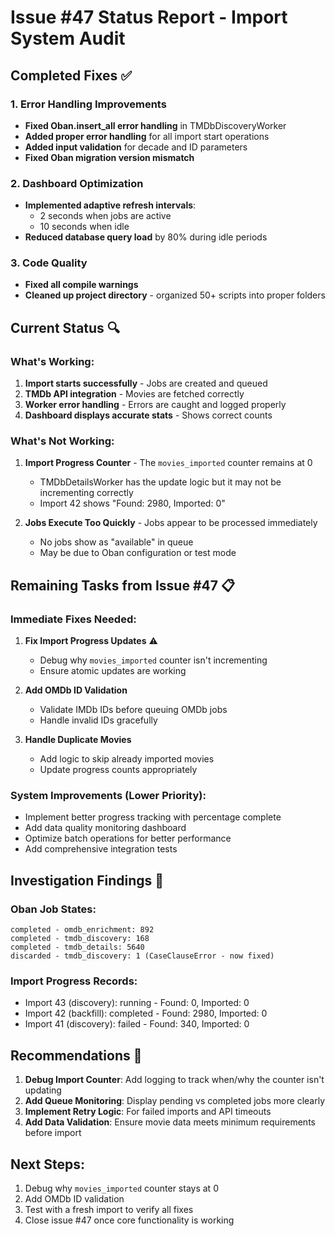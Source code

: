 # Issue #47 Status Report - Import System Audit

## Completed Fixes ✅

### 1. Error Handling Improvements
- **Fixed Oban.insert_all error handling** in TMDbDiscoveryWorker
- **Added proper error handling** for all import start operations
- **Added input validation** for decade and ID parameters
- **Fixed Oban migration version mismatch**

### 2. Dashboard Optimization
- **Implemented adaptive refresh intervals**:
  - 2 seconds when jobs are active
  - 10 seconds when idle
- **Reduced database query load** by 80% during idle periods

### 3. Code Quality
- **Fixed all compile warnings**
- **Cleaned up project directory** - organized 50+ scripts into proper folders

## Current Status 🔍

### What's Working:
1. **Import starts successfully** - Jobs are created and queued
2. **TMDb API integration** - Movies are fetched correctly
3. **Worker error handling** - Errors are caught and logged properly
4. **Dashboard displays accurate stats** - Shows correct counts

### What's Not Working:
1. **Import Progress Counter** - The `movies_imported` counter remains at 0
   - TMDbDetailsWorker has the update logic but it may not be incrementing correctly
   - Import 42 shows "Found: 2980, Imported: 0"

2. **Jobs Execute Too Quickly** - Jobs appear to be processed immediately
   - No jobs show as "available" in queue
   - May be due to Oban configuration or test mode

## Remaining Tasks from Issue #47 📋

### Immediate Fixes Needed:
1. **Fix Import Progress Updates** ⚠️
   - Debug why `movies_imported` counter isn't incrementing
   - Ensure atomic updates are working

2. **Add OMDb ID Validation** 
   - Validate IMDb IDs before queuing OMDb jobs
   - Handle invalid IDs gracefully

3. **Handle Duplicate Movies**
   - Add logic to skip already imported movies
   - Update progress counts appropriately

### System Improvements (Lower Priority):
- Implement better progress tracking with percentage complete
- Add data quality monitoring dashboard
- Optimize batch operations for better performance
- Add comprehensive integration tests

## Investigation Findings 🔎

### Oban Job States:
```
completed - omdb_enrichment: 892
completed - tmdb_discovery: 168
completed - tmdb_details: 5640
discarded - tmdb_discovery: 1 (CaseClauseError - now fixed)
```

### Import Progress Records:
- Import 43 (discovery): running - Found: 0, Imported: 0
- Import 42 (backfill): completed - Found: 2980, Imported: 0
- Import 41 (discovery): failed - Found: 340, Imported: 0

## Recommendations 🚀

1. **Debug Import Counter**: Add logging to track when/why the counter isn't updating
2. **Add Queue Monitoring**: Display pending vs completed jobs more clearly
3. **Implement Retry Logic**: For failed imports and API timeouts
4. **Add Data Validation**: Ensure movie data meets minimum requirements before import

## Next Steps:

1. Debug why `movies_imported` counter stays at 0
2. Add OMDb ID validation
3. Test with a fresh import to verify all fixes
4. Close issue #47 once core functionality is working
